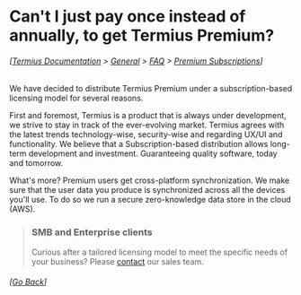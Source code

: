# Can't I just pay once instead of annually, to get Termius Premium?
###### [[Termius Documentation](../../../README.md) > [General](../../README.md) > [FAQ](../README.md) > [Premium Subscriptions](README.md)]

We have decided to distribute Termius Premium under a subscription-based licensing model for several reasons.

First and foremost, Termius is a product that is always under development, we strive to stay in track of the ever-evolving market. Termius agrees with the latest trends technology-wise, security-wise and regarding UX/UI and functionality. We believe that a Subscription-based distribution allows long-term development and investment. Guaranteeing quality software, today and tomorrow.

What's more? Premium users get cross-platform synchronization. We make sure that the user data you produce is synchronized across all the devices you'll use. To do so we run a secure zero-knowledge data store in the cloud (AWS).

> ### SMB and Enterprise clients
> Curious after a tailored licensing model to meet the specific needs of your business? Please [contact](mailto:sales@termius.com) our sales team.

###### [[Go Back](README.md)]
